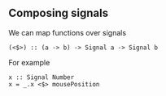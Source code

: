 ##  Composing signals

We can map functions over signals

    (<$>) :: (a -> b) -> Signal a -> Signal b

For example

    x :: Signal Number
    x = _.x <$> mousePosition
